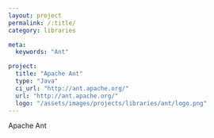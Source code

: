 ```yaml
---
layout: project
permalink: /:title/
category: libraries

meta:
  keywords: "Ant"

project:
  title: "Apache Ant"
  type: "Java"
  ci_url: "http://ant.apache.org/"
  url: "http://ant.apache.org/"
  logo: "/assets/images/projects/libraries/ant/logo.png"
---
```


<p>Apache Ant</p>
